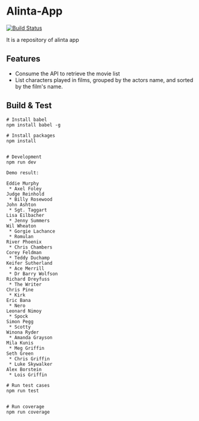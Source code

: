 # Alinta-App
[![Build Status](https://travis-ci.org/harryho/flat-api.svg?branch=master)](https://travis-ci.org/harryho/flat-api)


It is a repository of alinta app

## Features

* Consume the API to retrieve the movie list
* List characters played in films, grouped by the actors name, and sorted by the film's name.

## Build & Test

```
# Install babel
npm install babel -g

# Install packages
npm install


# Development
npm run dev

Demo result:

Eddie Murphy              
 * Axel Foley             
Judge Reinhold            
 * Billy Rosewood         
John Ashton               
 * Sgt. Taggart           
Lisa Eilbacher            
 * Jenny Summers          
Wil Wheaton               
 * Gorgie Lachance        
 * Romulan                
River Phoenix             
 * Chris Chambers         
Corey Feldman             
 * Teddy Duchamp          
Keifer Sutherland         
 * Ace Merrill            
 * Dr Barry Wolfson       
Richard Dreyfuss          
 * The Writer             
Chris Pine                
 * Kirk                   
Eric Bana                 
 * Nero                   
Leonard Nimoy             
 * Spock                  
Simon Pegg                
 * Scotty                 
Winona Ryder              
 * Amanda Grayson         
Mila Kunis                
 * Meg Griffin            
Seth Green                
 * Chris Griffin          
 * Luke Skywalker         
Alex Borstein             
 * Lois Griffin           

# Run test cases
npm run test


# Run coverage
npm run coverage



